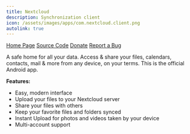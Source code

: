 ```yaml
---
title: Nextcloud
description: Synchronization client
icon: /assets/images/apps/com.nextcloud.client.png
autolink: true
---
```


<div class="button-bar" markdown="0">
<a class="btn" href="https://nextcloud.com">Home Page</a>
<a class="btn" href="https://github.com/nextcloud/android">Source Code</a>
<a class="btn" href="https://nextcloud.com/include/">Donate</a>
<a class="btn" href="https://github.com/nextcloud/android/issues">Report a Bug</a>
</div>

A safe home for all your data. Access & share your files, calendars, contacts,
mail & more from any device, on your terms. This is the official Android app.

**Features:**


* Easy, modern interface
* Upload your files to your Nextcloud server
* Share your files with others
* Keep your favorite files and folders synced
* Instant Upload for photos and videos taken by your device
* Multi-account support
